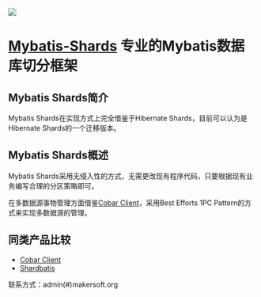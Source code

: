 [![][Logo]][1] 
# [Mybatis-Shards][1] 专业的Mybatis数据库切分框架

## Mybatis Shards简介

Mybatis Shards在实现方式上完全借鉴于Hibernate Shards，目前可以认为是Hibernate Shards的一个迁移版本。

## Mybatis Shards概述

Mybatis Shards采用无侵入性的方式，无需更改现有程序代码，只要根据现有业务编写合理的分区策略即可。

在多数据源事物管理方面借鉴[Cobar Client][2]，采用Best Efforts 1PC Pattern的方式来实现多数据源的管理。


## 同类产品比较

 - [Cobar Client][2]
 - [Shardbatis][3]


联系方式：admin(#)makersoft.org

  [1]: http://www.makersoft.org
  [2]: http://code.alibabatech.com/wiki/display/CobarClient/Home
  [3]: http://code.google.com/p/shardbatis/
  [Logo]:https://raw.github.com/makersoft/makersoft.github.com/master/images/makersoft-logo.png